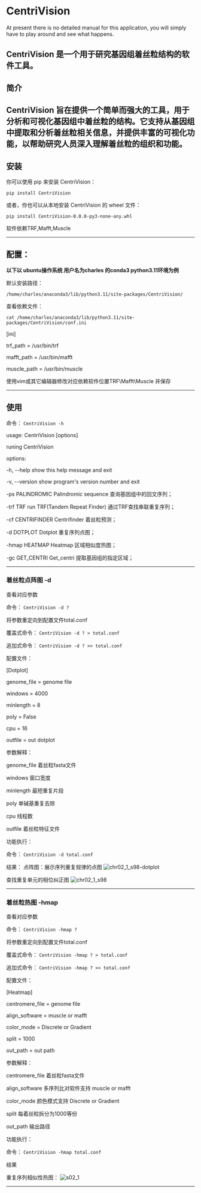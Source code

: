 # CentriVision

At present there is no detailed manual for this application, you will simply have to play around and see what happens.

CentriVision 是一个用于研究基因组着丝粒结构的软件工具。
---

## 简介

CentriVision 旨在提供一个简单而强大的工具，用于分析和可视化基因组中着丝粒的结构。它支持从基因组中提取和分析着丝粒相关信息，并提供丰富的可视化功能，以帮助研究人员深入理解着丝粒的组织和功能。
---

## 安装

你可以使用 pip 来安装 CentriVision：

`pip install CentriVision`

或者，你也可以从本地安装 CentriVision 的 wheel 文件：

`pip install CentriVision-0.0.0-py3-none-any.whl`

软件依赖TRF,Mafft,Muscle

---
## 配置：

**以下以 ubuntu操作系统 用户名为charles 的conda3 python3.11环境为例**


默认安装路径：

`/home/charles/anaconda3/lib/python3.11/site-packages/CentriVision/`

查看依赖文件：

`cat /home/charles/anaconda3/lib/python3.11/site-packages/CentriVision/conf.ini`

[ini] 

trf_path = /usr/bin/trf 

mafft_path = /usr/bin/mafft 

muscle_path = /usr/bin/muscle 


使用vim或其它编辑器修改对应依赖软件位置TRF\Mafft\Muscle 并保存

---

## 使用
命令： `CentriVision -h`

usage: CentriVision [options]

runing CentriVision

options:

-h, --help        show this help message and exit

-v, --version     show program's version number and exit

-ps PALINDROMIC   Palindromic sequence 查询基因组中的回文序列；

-trf TRF          run TRF(Tandem Repeat Finder) 通过TRF查找串联重复序列；

-cf CENTRIFINDER  Centrifinder 着丝粒预测；

-d DOTPLOT        Dotplot 重复序列点图；

-hmap HEATMAP     Heatmap 区域相似度热图；

-gc GET_CENTRI    Get_centri 提取基因组的指定区域；

***

### 着丝粒点阵图 -d

查看对应参数

命令： `CentriVision -d ?`

将参数重定向到配置文件total.conf

覆盖式命令：  `CentriVision -d ? > total.conf`

追加式命令：  `CentriVision -d ? >> total.conf`

配置文件：

[Dotplot] 

genome_file = genome file 

windows = 4000 

minlength = 8 

poly = False 

cpu = 16 

outfile = out dotplot 



参数解释：

genome_file 着丝粒fasta文件 

windows 窗口宽度 

minlength 最短重复片段 

poly 单碱基重复去除 

cpu 线程数 

outfile 着丝粒特征文件 


功能执行：

命令： `CentriVision -d total.conf`

结果：
点阵图：展示序列重复规律的点图
![chr02_1_s98-dotplot](https://github.com/lkiko/CentriVision/assets/57740432/47a3700d-c49d-4000-8f67-3ee4c7c1ffaa)

查找重复单元的相位纠正图
![chr02_1_s98](https://github.com/lkiko/CentriVision/assets/57740432/0de54b96-94bd-4c05-a60a-b60e64dd8020)


***

### 着丝粒热图 -hmap


查看对应参数

命令： `CentriVision -hmap ?`

将参数重定向到配置文件total.conf

覆盖式命令：  `CentriVision -hmap ? > total.conf` 

追加式命令：  `CentriVision -hmap ? >> total.conf` 

配置文件：

[Heatmap] 

centromere_file = genome file 

align_software = muscle or mafft 

color_mode = Discrete or Gradient 

split = 1000 

out_path = out path 


参数解释： 

centromere_file 着丝粒fasta文件 

align_software 多序列比对软件支持 muscle or mafft 

color_mode 颜色模式支持 Discrete or Gradient 

split 每着丝粒拆分为1000等份 

out_path 输出路径 


功能执行：

命令： `CentriVision -hmap total.conf`

结果

重复序列相似性热图：
![s02_1](https://github.com/lkiko/CentriVision/assets/57740432/d0b95ae5-d83f-4997-9410-2768ddc296bf)


***
